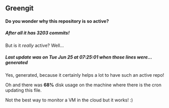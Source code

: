 ## Greengit

#### Do you wonder why this repository is so active?

##### After all it has 3203 commits!

But is it *really* active? Well...

##### Last update was on Tue Jun 25 at 07:25:01 when those lines were... generated

Yes, generated, because it certainly helps a lot to have such an active repo!

Oh and there was **68%** disk usage on the machine
where there is the cron updating this file.

Not the best way to monitor a VM in the cloud but it works! :)
